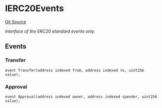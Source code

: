 # IERC20Events
[Git Source](https://github.com/Level-Money/contracts/blob/596e7d17f2f0a509e7a447183bc335cd46833918/src/interfaces/IERC20Events.sol)

*Interface of the ERC20 standard events only.*


## Events
### Transfer

```solidity
event Transfer(address indexed from, address indexed to, uint256 value);
```

### Approval

```solidity
event Approval(address indexed owner, address indexed spender, uint256 value);
```

